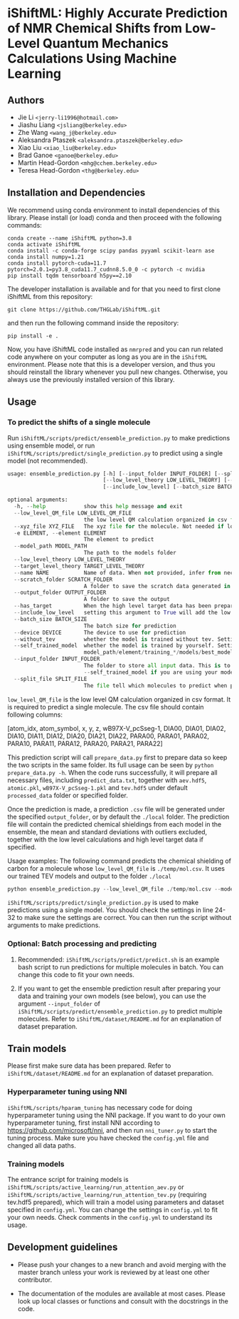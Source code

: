 # iShiftML: Highly Accurate Prediction of NMR Chemical Shifts from Low-Level Quantum Mechanics Calculations Using Machine Learning

## Authors 
* Jie Li `<jerry-li1996@hotmail.com>`
* Jiashu Liang `<jsliang@berkeley.edu>`
* Zhe Wang `<wang_j@berkeley.edu>`
* Aleksandra Ptaszek `<aleksandra.ptaszek@berkeley.edu>`
* Xiao Liu `<xiao_liu@berkeley.edu>`
* Brad Ganoe `<ganoe@berkeley.edu>`
* Martin Head-Gordon `<mhg@cchem.berkeley.edu>`
* Teresa Head-Gordon `<thg@berkeley.edu>`

## Installation and Dependencies
We recommend using conda environment to install dependencies of this library.
Please install (or load) conda and then proceed with the following commands:

    conda create --name iShiftML python=3.8
    conda activate iShiftML
    conda install -c conda-forge scipy pandas pyyaml scikit-learn ase
    conda install numpy=1.21
    conda install pytorch-cuda=11.7  pytorch=2.0.1=py3.8_cuda11.7_cudnn8.5.0_0 -c pytorch -c nvidia
    pip install tqdm tensorboard h5py==2.10
     
The developer installation is available and for that you need to first clone iShiftML from this repository:

    git clone https://github.com/THGLab/iShiftML.git

and then run the following command inside the repository:

    pip install -e .

Now, you have iShiftML code installed as `nmrpred` and you can run related code anywhere on your computer as long as you are in the `iShiftML` environment.
Please note that this is a developer version, and thus you should reinstall the library whenever you pull new changes. 
Otherwise, you always use the previously installed version of this library.

## Usage
### To predict the shifts of a single molecule
Run `iShiftML/scripts/predict/ensemble_prediction.py` to make predictions using ensemble model, or run `iShiftML/scripts/predict/single_prediction.py` to predict using a single model (not recommended).

```python
usage: ensemble_prediction.py [-h] [--input_folder INPUT_FOLDER] [--split_file SPLIT_FILE] [--low_level_QM_file LOW_LEVEL_QM_FILE] [--xyz_file XYZ_FILE] [-e ELEMENT] [--model_path MODEL_PATH]
                              [--low_level_theory LOW_LEVEL_THEORY] [--target_level_theory TARGET_LEVEL_THEORY] [--name NAME] [--scratch_folder SCRATCH_FOLDER] [--output_folder OUTPUT_FOLDER] [--has_target]
                              [--include_low_level] [--batch_size BATCH_SIZE] [--device DEVICE] [--without_tev]

optional arguments:
  -h, --help            show this help message and exit
  --low_level_QM_file LOW_LEVEL_QM_FILE
                        the low level QM calculation organized in csv format. This is to predict single molecule
  --xyz_file XYZ_FILE   The xyz file for the molecule. Not needed if low_level_QM_file contains xyz info
  -e ELEMENT, --element ELEMENT
                        The element to predict
  --model_path MODEL_PATH
                        The path to the models folder
  --low_level_theory LOW_LEVEL_THEORY
  --target_level_theory TARGET_LEVEL_THEORY
  --name NAME           Name of data. When not provided, infer from necessary input file names
  --scratch_folder SCRATCH_FOLDER
                        A folder to save the scratch data generated in data preparation
  --output_folder OUTPUT_FOLDER
                        A folder to save the output
  --has_target          When the high level target data has been prepared, setting this argument to True will add the high level target data in the prediction files.
  --include_low_level   setting this argument to True will add the low level calculations to the prediction files.
  --batch_size BATCH_SIZE
                        The batch size for prediction
  --device DEVICE       The device to use for prediction
  --without_tev         whether the model is trained without tev. Setting this argument to True will ignore TEVs, usually used when you are using original model or data_aug model.
  --self_trained_model  whether the model is trained by yourself. Setting this argument to True will change the model paths from model_path/element/*.pt to
                        model_path/element/training_*/models/best_model.pt
  --input_folder INPUT_FOLDER
                        The folder to store all input data. This is to get the ensemble prediction result after preparing your data. Need to be used with --split_file. Need to be used with
                        --self_trained_model if you are using your model. Could not be used together with --low_level_QM_file.
  --split_file SPLIT_FILE
                        The file tell which molecules to predict when predicting multiple molecules
```

`low_level_QM_file` is the low level QM calculation organized in csv format. It is required to predict a single molecule. The csv file should contain following columns:

[atom_idx, atom_symbol, x, y, z, wB97X-V_pcSseg-1, DIA00, DIA01, DIA02, DIA10, DIA11, DIA12, DIA20, DIA21, DIA22, PARA00, PARA01, PARA02, PARA10, PARA11, PARA12, PARA20, PARA21, PARA22] 

This prediction script will call `prepare_data.py` first to prepare data so keep the two scripts in the same folder. Its full usage can be seen by `python prepare_data.py -h`. When the code runs successfully, it will prepare all necessary files, including `predict_data.txt`, together with `aev.hdf5`, `atomic.pkl`, `wB97X-V_pcSseg-1.pkl` and `tev.hdf5` under default `processed_data` folder or specified folder. 

Once the prediction is made, a prediction `.csv` file will be generated under the specified `output_folder`, or by default the `./local` folder. The prediction file will contain the predicted chemical shieldings from each model in the ensemble, the mean and standard deviations with outliers excluded, together with the low level calculations and high level target data if specified.

Usage examples:
The following command predicts the chemical shielding of carbon for a molecule whose `low_level_QM_file` is `./temp/mol.csv`. It uses our trained TEV models and output to the folder `./local` 
```python
python ensemble_prediction.py --low_level_QM_file ./temp/mol.csv --model_path iShiftML/models/TEV --output_folder ./local --include_low_level -e C 
```

`iShiftML/scripts/predict/single_prediction.py` is used to make predictions using a single model. You should check the settings in line 24-32 to make sure the settings are correct. You can then run the script without arguments to make predictions. 


### Optional: Batch processing and predicting
1. Recommended: `iShiftML/scripts/predict/predict.sh` is an example bash script to run predictions for multiple molecules in batch. You can change this code to fit your own needs.

2. If you want to get the ensemble prediction result after preparing your data and training your own models (see below), you can use the argument `--input_folder` of `iShiftML/scripts/predict/ensemble_prediction.py` to predict multiple molecules. Refer to `iShiftML/dataset/README.md` for an explanation of dataset preparation.


## Train models
Please first make sure data has been prepared. Refer to `iShiftML/dataset/README.md` for an explanation of dataset preparation.

### Hyperparameter tuning using NNI
`iShiftML/scripts/hparam_tuning` has necessary code for doing hyperparameter tuning using the NNI package. If you want to do your own hyperparameter tuning, first install NNI according to https://github.com/microsoft/nni, and then run `nni_tuner.py` to start the tuning process. Make sure you have checked the `config.yml` file and changed all data paths.

### Training models
The entrance script for training models is `iShiftML/scripts/active_learning/run_attention_aev.py` or `iShiftML/scripts/active_learning/run_attention_tev.py` (requiring tev.hdf5 prepared), which will train a model using parameters and dataset specified in `config.yml`. You can change the settings in `config.yml` to fit your own needs. Check comments in the `config.yml` to understand its usage.


## Development guidelines

- Please push your changes to a new branch and avoid merging with the master branch unless
your work is reviewed by at least one other contributor.

- The documentation of the modules are available at most cases. Please look up local classes or functions and consult with the docstrings in the code.


